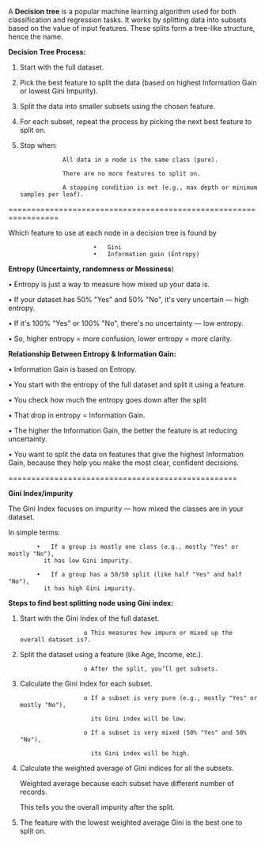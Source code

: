 A **Decision tree** is a popular machine learning algorithm used for both classification and regression tasks. 
It works by splitting data into subsets based on the value of input features.
These splits form a tree-like structure, hence the name.

**Decision Tree Process:**

1. Start with the full dataset.

2. Pick the best feature to split the data (based on highest Information Gain or lowest Gini Impurity).

3. Split the data into smaller subsets using the chosen feature.

4. For each subset, repeat the process by picking the next best feature to split on.

5. Stop when:

                   All data in a node is the same class (pure).

                   There are no more features to split on.

                   A stopping condition is met (e.g., max depth or minimum samples per leaf).
   
=================================================================

Which feature to use at each node in a decision tree is found by

                            •	Gini
                            •	Information gain (Entropy)

**Entropy (Uncertainty, randomness or Messiness**)

•	Entropy is just a way to measure how mixed up your data is.

•	If your dataset has 50% "Yes" and 50% "No", it's very uncertain — high entropy.

•	If it's 100% "Yes" or 100% "No", there's no uncertainty — low entropy.

•	So, higher entropy = more confusion, lower entropy = more clarity.

**Relationship Between Entropy & Information Gain:**

•	Information Gain is based on Entropy.

•	You start with the entropy of the full dataset and split it using a feature.

•	You check how much the entropy goes down after the split

•	That drop in entropy = Information Gain.

•	The higher the Information Gain, the better the feature is at reducing uncertainty.

•	You want to split the data on features that give the highest Information Gain, because they help you make the most clear, confident decisions.

==================================================

**Gini Index/impurity**

The Gini Index focuses on impurity — how mixed the classes are in your dataset.

In simple terms:

            •	If a group is mostly one class (e.g., mostly "Yes" or mostly "No"), 
              it has low Gini impurity.

            •	If a group has a 50/50 split (like half "Yes" and half "No"), 
              it has high Gini impurity.

**Steps to find best splitting node using Gini index:**

1.	Start with the Gini Index of the full dataset.
   
                          o	This measures how impure or mixed up the overall dataset is?.
  	
2.	Split the dataset using a feature (like Age, Income, etc.).
   
                          o	After the split, you’ll get subsets.
  	
3.	Calculate the Gini Index for each subset.
   
                          o	If a subset is very pure (e.g., mostly "Yes" or mostly "No"),
  	 
                            its Gini index will be low.
  	
                          o	If a subset is very mixed (50% "Yes" and 50% "No"),
  	 
                            its Gini index will be high.
  	
4.	Calculate the weighted average of Gini indices for all the subsets.

  	Weighted average because each subset have different number of records.

  	This tells you the overall impurity after the split.
  	
5.	The feature with the lowest weighted average Gini is the best one to split on.






